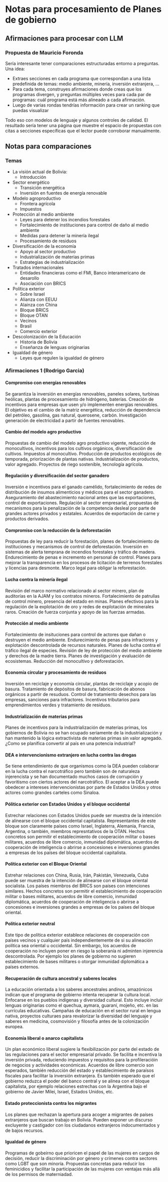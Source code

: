 # Notas para procesamiento de Planes de gobierno

## Afirmaciones para procesar con LLM

### Propuesta de Mauricio Foronda

Sería interesante tener comparaciones estructuradas entorno a preguntas. Una idea:

- Extraes secciones en cada programa que correspondan a una lista predefinida de temas: medio ambiente, minería, inversión extranjera, ...
- Para cada tema, construyes afirmaciones donde creas que los programas divergen, y preguntas múltiples veces para cada par de programas: cuál programa está más alineado a cada afirmación.
- Luego de varias rondas tendrías información para crear un ranking que puedas visualizar

Todo eso con modelos de lenguaje y algunos controles de calidad. El resultado sería tener una página que muestre el espacio de propuestas con citas a secciones específicas que el lector puede corroborar manualmente.

## Notas para comparaciones

### Temas

- La visión actual de Bolivia:
  - Introducción
- Sector energético
  - Transición energética
  - Inversión en fuentes de energía renovable
- Modelo agroproductivo
  - Frontera agrícola
  - Impuestos
- Protección al medio ambiente
  - Leyes para detener los incendios forestales
  - Fortalecimiento de instituciones para control de daño al medio ambiente
  - Medidas para detener la minería ilegal
  - Procesamiento de residuos
- Diversificación de la economía
  - Apoyo al sector productivo
  - Industrialización de materias primas
  - Estrategias de industrialización
- Tratados internacionales
  - Entidades financieras como el FMI, Banco interamericano de desarollo
  - Asociación con BRICS
- Política exterior
  - Sobre Israel
  - Alianza con EEUU
  - Alainza con China
  - Bloque BRICS
  - Bloque OTAN
  - Vecinos
  - Brasil
  - Comercio exterior
- Descolonización de la Educación
  - Historia de Bolivia
  - Enseñanza de lenguas originarias
- Igualdad de género
  - Leyes que regulen la igualdad de género

### Afirmaciones 1 (Rodrigo Garcia)

#### Compromiso con energías renovables

Se garantiza la inversión en energías renovables, paneles solares, turbinas heólicas, plantas de procesamiento de hidrógeno, baterías. Creación de incentivos para empresas que usen y/o implementen energías renovables. El objetivo es el cambio de la matriz energética, reducción de dependencia del petróleo, gasolina, gas natural, querosene, carbón. Investigación generación de electricidad a partir de fuentes renovables.

#### Cambio del modelo agro productivo

Propuestas de cambio del modelo agro productivo vigente, reducción de monocultivos, incentivos para los cultivos orgánicos, diversificación de cultivos. Impuestos al monocultivo. Producción de productos ecológicos de temporada, priorización de plantas nativas. Industrialización de productos, valor agregado. Proyectos de riego sostenible, tecnología agrícola.

#### Regulación y diversificación del sector ganadero

Inversión e incentivos para el ganado camélido, fortalecimiento de redes de distribución de insumos alimenticios y médicos para el sector ganadero. Aseguramiento del abastecimiento nacional antes que las exportaciones, control de exportaciones. Regulación al sector empresarial, propuestas de mecanismos para la penalización de la competencia desleal por parte de grandes actores privados y estatales. Acuerdos de exportación de carne y productos derivados.

#### Compromiso con la reducción de la deforestación

Propuestas de ley para reducir la forestación, planes de fortalecimiento de instituciones y mecanismos de control de deforestación. Inversión en sistemas de alerta temprana de incendios forestales y tráfico de madera. Endurecimiento de penas e incremento en personal de control. Planes para mejorar la transparencia en los procesos de licitación de terrenos forestales y licencias para desmonte. Marco legal para obligar la reforestación.

#### Lucha contra la minería ilegal

Revisión del marco normativo relacionado al sector minero, plan de auditorías en la AJAM y los contratos mineros. Fortalecimiento de patrullas de control minero, presencia del estado en minas. Planes efectivos para la regulación de la explotación de oro y redes de explotación de minerales raros. Creación de fuerza conjunta y apoyo de las fuerzas armadas.

#### Protección al medio ambiente

Fortalecimiento de insituciones para control de actores que dañan o destruyen el medio ambiente. Endurecimiento de penas para infractores y explotación descontrolada de recursos naturales. Planes de lucha contra el tráfico ilegal de especies. Revisión de ley de protección del medio ambiente y derechos de la madre tierra. Planes de investigación y evaluación de ecosistemas. Reducción del monocultivo y deforestación.

#### Economía circular y procesamiento de residuos

Inversión en reciclaje y economía circular, plantas de reciclaje y acopio de basura. Tratamiento de depósitos de basura, fabricación de abonos orgánicos a partir de resuduos. Control de tratamiento desechos para las empresas, sanciones para infractores. Incentivos tributarios para emprendimientos verdes y tratamiento de residuos.

#### Industrialización de materias primas

Planes de incentivos para la industrialización de materias primas, los gobiernos de Bolivia no se han ocupado seriamente de la industrialización y han mantenido la lógica extractivista de materias primas sin valor agregado. ¿Como se planifica convertir al país en una potencia industrial?

#### DEA e intervencionismo extranjero en lucha contra las drogas

Se tiene entendimiento de que organismos como la DEA pueden colaborar en la lucha contra el narcotráfico pero también son de naturaleza injerencista y se han documentado muchos casos de corrupción y favoritismo con ciertos actores del narcotráfico. El aceptar a la DEA puede obedecer a intereses intervencionistas por parte de Estados Unidos y otros actores como grandes carteles como Sinaloa.

#### Pólitica exterior con Estados Unidos y el bloque occidental

Estrechar relaciones con Estados Unidos puede ser muestra de la intención de alinearse con el bloque occidental capitalista. Representantes de este bloque son claramente países como Israel, Inglaterra, Alemania, Francia, Argentina, o también, miembros represntativos de la OTAN. Hechos concretos son permitir el establecimiento de cooperación militar o bases militares, acuerdos de libre comercio, inmunidad diplomática, acuerdos de cooperación de inteligencia o abrirse a concesiones e inversiones grandes a empresas de los países del bloque occidental capitalista.

#### Política exterior con el Bloque Oriental

Estrehar relaciones con China, Rusia, Irán, Pakistán, Venezuela, Cuba puede ser muestra de la intención de alinearse con el bloque oriental socialista. Los países miembros del BRICS son países con intenciones similares. Hechos concretos son permitir el establecimiento de cooperación militar o bases militares, acuerdos de libre comercio, inmunidad diplomática, acuerdos de cooperación de inteligencia o abrirse a concesiones e inversiones grandes a empresas de los países del bloque oriental.


#### Política exterior neutral

Este tipo de política exterior establece relaciones de cooperación con países vecinos y cualquier país independientemente de si su alineación política sea oriental u occidental. Sin embargo, los acuerdos de cooperación no incluyen poner en riesgo la soberanía ni adminten injerencia descontrolada. Por ejemplo los planes de gobierno no sugieren establecimiento de bases militares o otorgar inmunidad diplomática a países externos.

#### Recuperación de cultura ancestral y saberes locales

La educación orientada a los saberes ancestrales andinos, amazónicos indican que el programa de gobierno intenta recuperar la cultura local. Enfocarse en los pueblos indígenas y diversidad cultural. Esto incluye incluir lenguas originarias como el quechua, aymara, guaraní, mojeño, etc. en las currículas educativas. Campañas de educación en el sector rural en lengua nativa, proyectos culturaes para revalorizar la diversidad del lenguaje y saberes en medicina, cosmovisión y filosofía antes de la colonización europea.

#### Economía liberal o anarco capitalista

Un plan económico liberal sugiere la flexibilización por parte del estado de las regulaciones para el sector empresarial privado. Se facilita e incentiva la inversión privada, reduciendo impuestos y requisitos para la profileracióin de negocios y actividades económicas. Acuerdos de libre comercio son esperados, también reducción del estado y establecimiento de paraísos fiscales para facilitar la inversión extranjera. Es también esperado que el gobierno reduzca el poder del banco central y se alinea con el bloque capitalista, por ejemplo relaciones estrechas con la Argentina bajo el gobierno de Javier Milei, Israel, Estados Unidos, etc.

#### Estado proteccionista contra los migrantes

Los planes que rechazan la apertura para acoger a migrantes de países extranjeros que buscan trabajo en Bolivia. Pueden exponer un discurso excluyente y castigador con los ciudadanos extranjeros indocumentados y de bajos recursos.

#### Igualdad de género

Programas de gobeirno que prioricen el papel de las mujeres en cargos de decisión, reducir la discriminación por género y crímenes contra sectores como LGBT que son minoría. Propuestas concretas para reducir los feminicidios y facilitar la participación de las mujeres con ventajas más allá de los permisos de materniadad.

